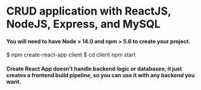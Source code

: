 # CRUD application with ReactJS, NodeJS, Express, and MySQL

#### You will need to have Node > 14.0 and npm > 5.6 to create your project. 

$ npm create-react-app client
$ cd client
npm start 

#### Create React App doesn’t handle backend logic or databases; it just creates a frontend build pipeline, so you can use it with any backend you want.

